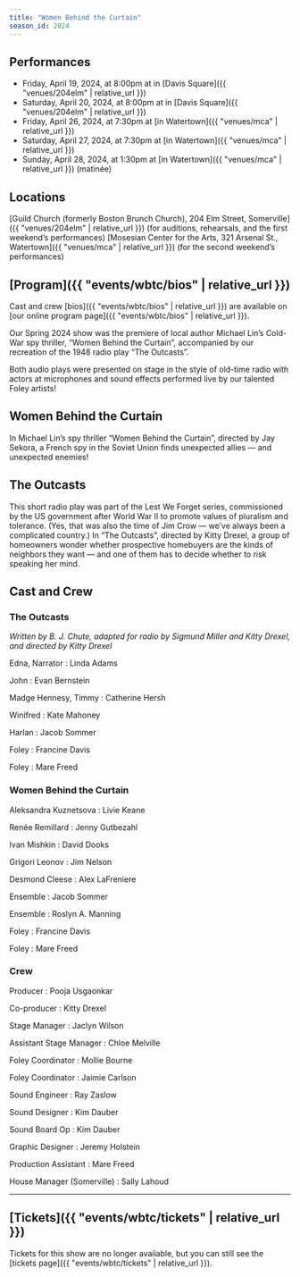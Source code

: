 ```yaml
---
title: "Women Behind the Curtain"
season_id: 2024
---
```


## Performances
- Friday, April 19, 2024, at 8:00pm at in [Davis Square]({{ "venues/204elm" | relative_url }})
- Saturday, April 20, 2024, at 8:00pm at in [Davis Square]({{ "venues/204elm" | relative_url }})
- Friday, April 26, 2024, at 7:30pm at [in Watertown]({{ "venues/mca" | relative_url }})
- Saturday, April 27, 2024, at 7:30pm at [in Watertown]({{ "venues/mca" | relative_url }})
- Sunday, April 28, 2024, at 1:30pm at [in Watertown]({{ "venues/mca" | relative_url }}) (matinée)

## Locations
[Guild Church (formerly Boston Brunch Church), 204 Elm Street, Somerville]({{ "venues/204elm" | relative_url }}) (for auditions, rehearsals, and the first weekend’s performances)
[Mosesian Center for the Arts, 321 Arsenal St., Watertown]({{ "venues/mca" | relative_url }}) (for the second weekend’s performances)

## [Program]({{ "events/wbtc/bios" | relative_url }})
Cast and crew [bios]({{ "events/wbtc/bios" | relative_url }}) are available on [our online program page]({{ "events/wbtc/bios" | relative_url }}).

Our Spring 2024 show was the premiere of local author Michael Lin’s Cold-War spy thriller, “Women Behind the Curtain”, accompanied by our recreation of the 1948 radio play “The Outcasts”.

Both audio plays were presented on stage in the style of old-time radio with actors at microphones and sound effects performed live by our talented Foley artists!

## Women Behind the Curtain
In Michael Lin’s spy thriller “Women Behind the Curtain”, directed by Jay Sekora, a French spy in the Soviet Union finds unexpected allies — and unexpected enemies!

## The Outcasts
This short radio play was part of the Lest We Forget series, commissioned by the US government after World War II to promote values of pluralism and tolerance. (Yes, that was also the time of Jim Crow — we’ve always been a complicated country.) In “The Outcasts”, directed by Kitty Drexel, a group of homeowners wonder whether prospective homebuyers are the kinds of neighbors they want — and one of them has to decide whether to risk speaking her mind.

## Cast and Crew

### The Outcasts

*Written by B. J. Chute, adapted for radio by Sigmund Miller and Kitty Drexel, and directed by Kitty Drexel*

Edna, Narrator 
: Linda Adams

John
: Evan Bernstein

Madge Hennesy, Timmy 
: Catherine Hersh

Winifred 
: Kate Mahoney

Harlan
: Jacob Sommer

Foley
: Francine Davis

Foley
: Mare Freed

### Women Behind the Curtain
Aleksandra Kuznetsova
: Livie Keane

Renée Remillard
: Jenny Gutbezahl

Ivan Mishkin
: David Dooks

Grigori Leonov
: Jim Nelson

Desmond Cleese
: Alex LaFreniere

Ensemble
: Jacob Sommer

Ensemble
: Roslyn A. Manning

Foley
: Francine Davis

Foley
: Mare Freed

### Crew

Producer
: Pooja Usgaonkar

Co-producer
: Kitty Drexel

Stage Manager
: Jaclyn Wilson

Assistant Stage Manager
: Chloe Melville

Foley Coordinator
: Mollie Bourne

Foley Coordinator
: Jaimie Carlson

Sound Engineer
: Ray Zaslow

Sound Designer
: Kim Dauber

Sound Board Op
: Kim Dauber

Graphic Designer
: Jeremy Holstein

Production Assistant
: Mare Freed

House Manager (Somerville)
: Sally Lahoud

-------------------

## [Tickets]({{ "events/wbtc/tickets" | relative_url }})
Tickets for this show are no longer available, but you can still see the [tickets page]({{ "events/wbtc/tickets" | relative_url }}).
